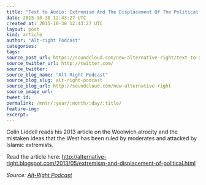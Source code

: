 ```yaml
---
title: "Text to Audio: Extremism And The Displacement Of The Political Spectrum"
date: 2015-10-30 12:43:27 UTC
created_at: 2015-10-30 12:43:27 UTC
layout: post
kind: article
author: "Alt-right Podcast"
categories: 
tags: 
source_post_url: https://soundcloud.com/new-alternative-right/text-to-audio-extremism-and-the-displacement-of-the-political-spectrum
source_twitter_url: http://twitter.com/
source_twitter: 
source_blog_name: "Alt-Right Podcast"
source_blog_slug: alt-right-podcast
source_blog_url: http://soundcloud.com/new-alternative-right
source_image_url: 
tweet_id:
permalink: /mntr/:year/:month/:day/:title/
feature-img: 
excerpt:
---
```

Colin Liddell reads his 2013 article on the Woolwich atrocity and the mistaken ideas that the West has been ruled by moderates and attacked by Islamic extremists.

Read the article here: http://alternative-right.blogspot.com/2013/05/extremism-and-displacement-of-political.html<div class="">
    <i>Source: <a href="http://soundcloud.com/new-alternative-right">Alt-Right Podcast</a></i>
</div>
